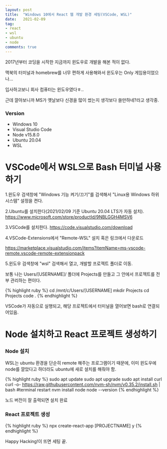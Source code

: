 ```yaml
---
layout: post
title:  "Windows 10에서 React 웹 개발 환경 세팅(VSCode, WSL)"
date:   2021-02-09
tag:
- react
- wsl
- ubuntu
- node
comments: true
---
```


2017년부터 코딩을 시작한 지금까지 윈도우로 개발을 해본 적이 없다.

맥북의 터미널과 homebrew를 너무 편하게 사용해와서 윈도우는 Only 게임용이었으나...

입사하고보니 회사 컴퓨터는 윈도우였다ㅎ..

근데 깔아보니까 MS가 옛날보다 신경을 많이 썼는지 생각보다 쓸만하네?라고 생각중.

### Version

  - Windows 10
  - Visual Studio Code
  - Node v15.8.0
  - Ubuntu 20.04
  - WSL

# VSCode에서 WSL으로 Bash 터미널 사용하기


1.윈도우 검색창에 "Windows 기능 켜기/끄기"를 검색해서 "Linux용 Windows 하위 시스템" 설정을 켠다.


2.Ubuntu를 설치한다(2021/02/09 기준 Ubuntu 20.04 LTS가 자동 설치).  https://www.microsoft.com/store/productId/9NBLGGH4MSV6


3.VSCode를 설치한다.  https://code.visualstudio.com/download


4.VSCode-Extensions에서 "Remote-WSL" 설치 혹은 링크에서 다운로드 

https://marketplace.visualstudio.com/items?itemName=ms-vscode-remote.vscode-remote-extensionpack


5.윈도우 검색창에 "wsl" 검색해서 열고, 개발할 프로젝트 폴더로 이동. 

보통 나는 Users/[USERNAME]/ 폴더에 Projects를 만들고 그 안에서 프로젝트를 전부 관리하는 편이다.  


{% highlight ruby %}
cd /mnt/c/Users/[USERNAME]
mkdir Projects
cd Projects
code .
{% endhighlight %}


VSCode가 자동으로 실행되고, 해당 프로젝트에서 터미널을 열어보면 bash로 연결되어있음.  

# Node 설치하고 React 프로젝트 생성하기

### Node 설치


WSL는 ubuntu 환경을 단순히 remote 해주는 프로그램이기 때문에, 이미 윈도우에 node를 깔았다고 하더라도 ubuntu에 새로 설치를 해줘야 함.



{% highlight ruby %}
sudo apt update
sudo apt upgrade
sudo apt install curl
curl -o- https://raw.githubusercontent.com/nvm-sh/nvm/v0.35.2/install.sh | bash
#terminal restart
nvm install node
node --version
{% endhighlight %}



노드 버전이 잘 출력되면 설치 완료



### React 프로젝트 생성

{% highlight ruby %}
npx create-react-app [PROJECTNAME]
y
{% endhighlight %}


Happy Hacking!이 뜨면 세팅 끝.





